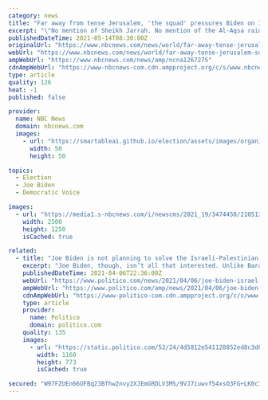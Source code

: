 ```yaml
---
category: news
title: "Far away from tense Jerusalem, 'the squad' pressures Biden on Israel-Palestinian conflict"
excerpt: "\"No mention of Sheikh Jarrah. No mention of the Al-Aqsa raid,\" Rep. Ilhan Omar said after President Joe Biden spoke to Prime Minister Benjamin Netanyahu."
publishedDateTime: 2021-05-14T08:30:00Z
originalUrl: "https://www.nbcnews.com/news/world/far-away-tense-jerusalem-squad-pressures-biden-israel-palestinian-conflict-n1267275"
webUrl: "https://www.nbcnews.com/news/world/far-away-tense-jerusalem-squad-pressures-biden-israel-palestinian-conflict-n1267275"
ampWebUrl: "https://www.nbcnews.com/news/amp/ncna1267275"
cdnAmpWebUrl: "https://www-nbcnews-com.cdn.ampproject.org/c/s/www.nbcnews.com/news/amp/ncna1267275"
type: article
quality: 126
heat: -1
published: false

provider:
  name: NBC News
  domain: nbcnews.com
  images:
    - url: "https://smartableai.github.io/election/assets/images/organizations/nbcnews.com-50x50.jpg"
      width: 50
      height: 50

topics:
  - Election
  - Joe Biden
  - Democratic Voice

images:
  - url: "https://media1.s-nbcnews.com/i/newscms/2021_19/3474458/210513-biden-squad-mideast-conflict-2x1-cs_1de4efa6b206c70221e70b469fe86158.jpg"
    width: 2500
    height: 1250
    isCached: true

related:
  - title: "Joe Biden is not planning to solve the Israeli-Palestinian conflict"
    excerpt: "Joe Biden, though, isn’t all that interested. Unlike Barack Obama and Donald Trump, Biden hasn’t named a special envoy to focus on the Israeli-Palestinian portfolio. Unlike Bill Clinton, Biden has no plans for any sort of peace conference, or even a ..."
    publishedDateTime: 2021-04-06T22:36:00Z
    webUrl: "https://www.politico.com/news/2021/04/06/joe-biden-israel-palestine-conflict-479405"
    ampWebUrl: "https://www.politico.com/amp/news/2021/04/06/joe-biden-israel-palestine-conflict-479405"
    cdnAmpWebUrl: "https://www-politico-com.cdn.ampproject.org/c/s/www.politico.com/amp/news/2021/04/06/joe-biden-israel-palestine-conflict-479405"
    type: article
    provider:
      name: Politico
      domain: politico.com
    quality: 135
    images:
      - url: "https://static.politico.com/52/24/4d5812e541128852ed8c3d89e2db/210406-biden-israel-getty-773.jpg"
        width: 1160
        height: 773
        isCached: true

secured: "W97FZUEn66UFBq23Bfhw2nvy2XJEmGRDLV3MS/9VJ7iuwvf54xsO3FG+LK0c79KTxVM5aWqy8RdWbCdElw4vztOdLo+P+3sZMO3f7TOSkHXPIsEXQ7HvsUbntjP93hG55+Ls+F8KnkkMj3sCatpZwdcx76Mpyr1Bmg2uW0u2HkK2pxAh4uaub0dIzaKcRjwpuXug1lZDsxDES7sFQnPz+q46hCXdCaz5H2qoKilir+U+mB3WYnFRbBznIYd932sko9WiYhxoljB2anQNIn0fD0rwDNDjBJhJtZEgbqtbYLIQGR/Ka3rMD6B1Hv9oVaS0MLTbZWeg4Y2WvJ3Cs7YWT8t+Ou4UJNPuga0GfiK7cFM=;jewJytF4tJK0kp39RPyMmw=="
---
```


